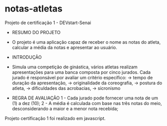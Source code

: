 # notas-atletas
Projeto de certificação 1 - DEVstart-Senai

* RESUMO DO PROJETO
- O projeto é uma aplicação capaz de receber o nome as notas do atleta, calcular a média da notas e apresentar ao usuário.
* INTRODUÇÃO
- Simula uma competição de ginástica, vários atletas realizam apresentações para uma banca composta por cinco jurados. Cada jurado é responsável por avaliar um critério específico:
  -> tempo de duração da apresentação,
  -> originalidade da coreografia,
  -> postura do atleta,
  -> dificuldades das acrobacias,
  -> sicronismo
* REGRA DE AVALIAÇÃO
  1 - Cada jurado pode fornecer uma nota de um (1) a dez (10);
  2 - A média é calculada com base nas três notas do meio, desconsiderando a maior e a menor nota recebida;

Projeto certificação 1 foi realizado em javascript.
  
